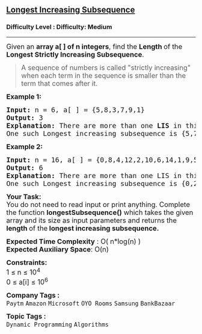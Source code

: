 <h2><a href="https://www.geeksforgeeks.org/problems/longest-increasing-subsequence-1587115620/1?page=1&difficulty=Medium&status=unsolved&sortBy=submissions">Longest Increasing Subsequence</a></h2><h3>Difficulty Level : Difficulty: Medium</h3><hr><div class="problems_problem_content__Xm_eO"><p><span style="font-size: 18px;">Given an <strong>array a[ ] of n integers</strong>, find the <strong>Length </strong>of the<strong> Longest Strictly Increasing Subsequence</strong>.</span></p>
<blockquote>
<p><span style="font-size: 18px;">A sequence of numbers is called "strictly increasing" when each term in the sequence is smaller than the term that comes after it.</span></p>
</blockquote>
<p><strong><span style="font-size: 18px;">Example 1:</span></strong></p>
<pre><strong><span style="font-size: 18px;">Input: </span></strong><span style="font-size: 18px;">n = 6, a[ ] = {5,8,3,7,9,1}
<strong>Output: </strong>3<strong>
Explanation: </strong>There are more than one <strong>LIS</strong> in this array.  <br></span><span style="font-size: 18px;">One such Longest increasing subsequence is {5,7,9}.</span></pre>
<p><strong><span style="font-size: 18px;">Example 2:</span></strong></p>
<pre><strong><span style="font-size: 18px;">Input: </span></strong><span style="font-size: 18px;">n = 16, a[ ] = {0,8,4,12,2,10,6,14,1,9,5,13,3,11,7,15}
<strong>Output: </strong>6<strong>
Explanation: </strong>There are more than one LIS in this array. <br>One such Longest increasing subsequence is {0,2,6,9,13,15}.</span></pre>
<p><span style="font-size: 18px;"><strong>Your Task:</strong><br>You do not need to read input or print anything. Complete the function <strong>longestSubsequence()</strong> which takes the given array and its size as input parameters and returns the <strong>length </strong>of the<strong> longest increasing subsequence.</strong></span></p>
<p><span style="font-size: 18px;"><strong>Expected Time Complexity</strong> : O( n*log(n) )<br><strong>Expected Auxiliary Space</strong>: O(n)</span></p>
<p><span style="font-size: 18px;"><strong>Constraints:</strong></span><br><span style="font-size: 18px;">1 ≤ n ≤ 10<sup>4</sup><br>0 ≤ a[i] ≤ 10<sup>6</sup></span></p></div><p><span style=font-size:18px><strong>Company Tags : </strong><br><code>Paytm</code>&nbsp;<code>Amazon</code>&nbsp;<code>Microsoft</code>&nbsp;<code>OYO Rooms</code>&nbsp;<code>Samsung</code>&nbsp;<code>BankBazaar</code>&nbsp;<br><p><span style=font-size:18px><strong>Topic Tags : </strong><br><code>Dynamic Programming</code>&nbsp;<code>Algorithms</code>&nbsp;